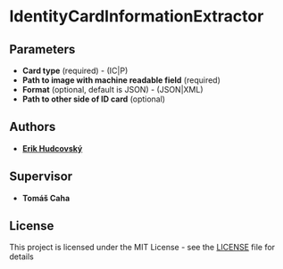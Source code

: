 # IdentityCardInformationExtractor

## Parameters

* **Card type** (required) - (IC|P)
* **Path to image with machine readable field** (required)
* **Format** (optional, default is JSON) - (JSON|XML)
* **Path to other side of ID card** (optional)


## Authors

* **[Erik Hudcovský](https://github.com/erzik987)**


## Supervisor

* **Tomáš Caha**


## License

This project is licensed under the MIT License - see the [LICENSE](LICENSE) file for details
